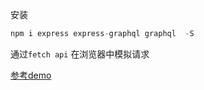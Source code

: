 
安装

```js
npm i express express-graphql graphql  -S
```

通过`fetch api` 在浏览器中模拟请求


[参考demo](https://github.com/naihe138/GraphQL-demo)